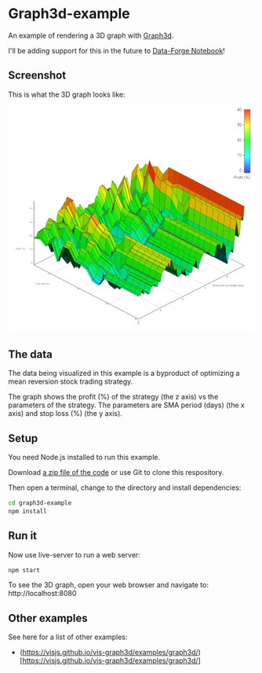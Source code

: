 # Graph3d-example

An example of rendering a 3D graph with [Graph3d](https://github.com/visjs/vis-graph3d).

I'll be adding support for this in the future to [Data-Forge Notebook](https://www.data-forge-notebook.com/)!

## Screenshot

This is what the 3D graph looks like:

![3D graph screenshot](images/screenshot.png)

## The data 

The data being visualized in this example is a byproduct of optimizing a mean reversion stock trading strategy.

The graph shows the profit (%) of the strategy (the z axis) vs the parameters of the strategy. The parameters are SMA period (days) (the x axis) and stop loss (%) (the y axis).

## Setup

You need Node.js installed to run this example.

Download [a zip file of the code](https://github.com/ashleydavis/graph3d-example/archive/master.zip) or use Git to clone this respository.

Then open a terminal, change to the directory and install dependencies:

```bash
cd graph3d-example
npm install
```


## Run it

Now use live-server to run a web server:

```bash
npm start
```

To see the 3D graph, open your web browser and navigate to: http://localhost:8080

## Other examples

See here for a list of other examples:

- (https://visjs.github.io/vis-graph3d/examples/graph3d/)[https://visjs.github.io/vis-graph3d/examples/graph3d/]